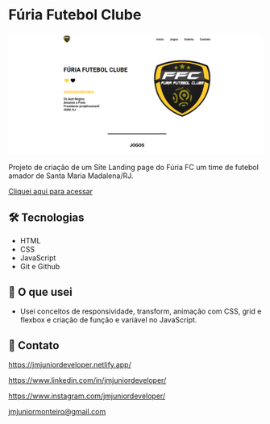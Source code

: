# Fúria Futebol Clube

![preview](./.github/preview.png)

Projeto de criação de um Site Landing page do Fúria FC um time de futebol amador de Santa Maria Madalena/RJ.

[Cliquei aqui para acessar](https://furiafc.netlify.app/)

## 🛠️ Tecnologias

- HTML
- CSS
- JavaScript
- Git e Github

## 🚀 O que usei
- Usei conceitos de responsividade, transform, animação com CSS, grid e flexbox e criação de função e variável no JavaScript.

## 🖤 Contato

https://jmjuniordeveloper.netlify.app/

https://www.linkedin.com/in/jmjuniordeveloper/

https://www.instagram.com/jmjuniordeveloper/

jmjuniormonteiro@gmail.com
